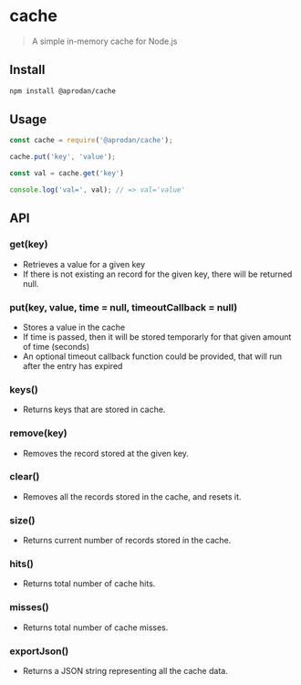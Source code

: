 # cache

> A simple in-memory cache for Node.js

## Install

```bash
npm install @aprodan/cache
```

## Usage

```js
const cache = require('@aprodan/cache');

cache.put('key', 'value');

const val = cache.get('key')

console.log('val=', val); // => val='value'
```

## API

### get(key)

* Retrieves a value for a given key
* If there is not existing an record for the given key, there will be returned null.

### put(key, value, time = null, timeoutCallback = null)

* Stores a value in the cache
* If time is passed, then it will be stored temporarly for that given amount of time (seconds)
* An optional timeout callback function could be provided, that will run after the entry has expired

### keys()

* Returns keys that are stored in cache.

### remove(key)

* Removes the record stored at the given key.

### clear()

* Removes all the records stored in the cache, and resets it.

### size()

* Returns current number of records stored in the cache.

### hits()

* Returns total number of cache hits.

### misses()

* Returns total number of cache misses.

### exportJson()

* Returns a JSON string representing all the cache data.